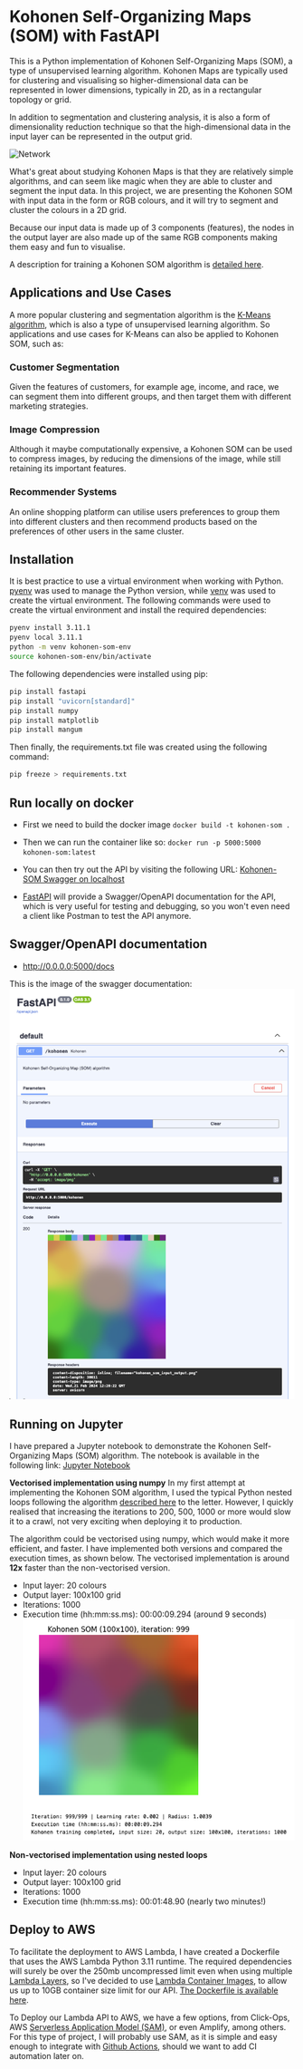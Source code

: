 # Kohonen Self-Organizing Maps (SOM) with FastAPI

This is a Python implementation of Kohonen Self-Organizing Maps (SOM), a type of unsupervised learning algorithm. Kohonen Maps are typically used for clustering and visualising so higher-dimensional data can be represented in lower dimensions, typically in 2D, as in a rectangular topology or grid.

In addition to segmentation and clustering analysis, it is also a form of dimensionality reduction technique so that the high-dimensional data in the input layer can be represented in the output grid. 

![Network](http://www.pitt.edu/~is2470pb/Spring05/FinalProjects/Group1a/tutorial/kohonen1.gif)

What's great about studying Kohonen Maps is that they are relatively simple algorithms, and can seem like magic when they are able to cluster and segment the input data. In this project, we are presenting the Kohonen SOM with input data in the form or RGB colours, and it will try to segment and cluster the colours in a 2D grid.

Because our input data is made up of 3 components (features), the nodes in the output layer are also made up of the same RGB components making them easy and fun to visualise. 

A description for training a Kohonen SOM algorithm is [detailed here](./kohonen.ipynb).

## Applications and Use Cases

A more popular clustering and segmentation algorithm is the [K-Means algorithm](https://www.analyticsvidhya.com/blog/2019/08/comprehensive-guide-k-means-clustering/), which is also a type of unsupervised learning algorithm. So applications and use cases for K-Means can also be applied to Kohonen SOM, such as:

### Customer Segmentation

Given the features of  customers, for example age, income, and race, we can segment them into different groups, and then target them with different marketing strategies.

### Image Compression

Although it maybe computationally expensive, a Kohonen SOM can be used to compress images, by reducing the dimensions of the image, while still retaining its important features.

### Recommender Systems

An online shopping platform can utilise users preferences to group them into different clusters and then recommend products based on the preferences of other users in the same cluster.

## Installation

It is best practice to use a virtual environment when working with Python. [pyenv](https://github.com/pyenv/pyenv) was used to manage the Python version, while [venv](https://docs.python.org/3/library/venv.html) was used to create the virtual environment. The following commands were used to create the virtual environment and install the required dependencies:

```bash
pyenv install 3.11.1
pyenv local 3.11.1
python -m venv kohonen-som-env
source kohonen-som-env/bin/activate
```

The following dependencies were installed using pip:
```bash
pip install fastapi
pip install "uvicorn[standard]"
pip install numpy
pip install matplotlib
pip install mangum
```
Then finally, the requirements.txt file was created using the following command:

```bash
pip freeze > requirements.txt
```

## Run locally on docker
- First we need to build the docker image
`docker build -t kohonen-som .`

- Then we can run the container like so:
`docker run -p 5000:5000 kohonen-som:latest`

- You can then try out the API by visiting the following URL:
[Kohonen-SOM Swagger on localhost](http://0.0.0.0:5000/docs)

- [FastAPI](https://fastapi.tiangolo.com/) will provide a Swagger/OpenAPI documentation for the API, which is very useful for testing and debugging, so you won't even need a client like Postman to test the API anymore.

## Swagger/OpenAPI documentation
- http://0.0.0.0:5000/docs

This is the image of the swagger documentation:
![Swagger](/images/swagger-openapi.png)

## Running on Jupyter
I have prepared a Jupyter notebook to demonstrate the Kohonen Self-Organizing Maps (SOM) algorithm. The notebook is available in the following link:
[Jupyter Notebook](kohonen.ipynb)

**Vectorised implementation using numpy**
In my first attempt at implementing the Kohonen SOM algorithm, I used the typical Python nested loops following the algorithm [described here](./kohonen.ipynb) to the letter. However, I quickly realised that increasing the iterations to 200, 500, 1000 or more would slow it to a crawl, not very exciting when deploying it to production.

The algorithm could be vectorised using numpy, which would make it more efficient, and faster. I have implemented both versions and compared the execution times, as shown below. The vectorised implementation is around **12x** faster than the non-vectorised version.

- Input layer: 20 colours
- Output layer: 100x100 grid
- Iterations: 1000
- Execution time (hh:mm:ss.ms): 00:00:09.294 (around 9 seconds)
![Jupyter](/images/vectorised-1000.png)

**Non-vectorised implementation using nested loops**
- Input layer: 20 colours
- Output layer: 100x100 grid
- Iterations: 1000
- Execution time (hh:mm:ss.ms): 00:01:48.90 (nearly two minutes!)

## Deploy to AWS

To facilitate the deployment to AWS Lambda, I have created a Dockerfile that uses the AWS Lambda Python 3.11 runtime. The required dependencies will surely be over the 250mb uncompressed limit even when using multiple [Lambda Layers](https://docs.aws.amazon.com/lambda/latest/dg/gettingstarted-concepts.html#gettingstarted-concepts-layer), so I've decided to use [Lambda Container Images](https://docs.aws.amazon.com/lambda/latest/dg/images-create.html), to allow us up to 10GB  container size limit for our API. [The Dockerfile is available here](./Dockerfile).

To Deploy our Lambda API to AWS, we have a few options, from Click-Ops, AWS [Serverless Application Model (SAM)](https://aws.amazon.com/serverless/sam/), or even Amplify, among others. For this type of project, I will probably use SAM, as it is simple and easy enough to integrate with [Github Actions](https://github.com/features/actions), should we want to add CI automation later on.

